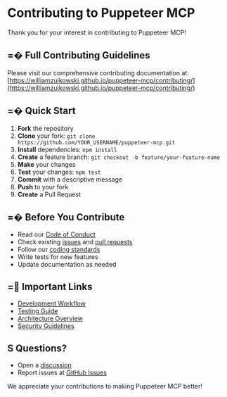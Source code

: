 # Contributing to Puppeteer MCP

Thank you for your interest in contributing to Puppeteer MCP!

## =� Full Contributing Guidelines

Please visit our comprehensive contributing documentation at:
[https://williamzujkowski.github.io/puppeteer-mcp/contributing/](https://williamzujkowski.github.io/puppeteer-mcp/contributing/)

## =� Quick Start

1. **Fork** the repository
2. **Clone** your fork: `git clone https://github.com/YOUR_USERNAME/puppeteer-mcp.git`
3. **Install** dependencies: `npm install`
4. **Create** a feature branch: `git checkout -b feature/your-feature-name`
5. **Make** your changes
6. **Test** your changes: `npm test`
7. **Commit** with a descriptive message
8. **Push** to your fork
9. **Create** a Pull Request

## =� Before You Contribute

- Read our
  [Code of Conduct](https://williamzujkowski.github.io/puppeteer-mcp/contributing/code-of-conduct)
- Check existing [issues](https://github.com/williamzujkowski/puppeteer-mcp/issues) and
  [pull requests](https://github.com/williamzujkowski/puppeteer-mcp/pulls)
- Follow our
  [coding standards](https://williamzujkowski.github.io/puppeteer-mcp/development/standards)
- Write tests for new features
- Update documentation as needed

## = Important Links

- [Development Workflow](https://williamzujkowski.github.io/puppeteer-mcp/development/workflow)
- [Testing Guide](https://williamzujkowski.github.io/puppeteer-mcp/development/testing)
- [Architecture Overview](https://williamzujkowski.github.io/puppeteer-mcp/architecture/overview)
- [Security Guidelines](https://williamzujkowski.github.io/puppeteer-mcp/architecture/security)

## S Questions?

- Open a [discussion](https://github.com/williamzujkowski/puppeteer-mcp/discussions)
- Report issues at [GitHub Issues](https://github.com/williamzujkowski/puppeteer-mcp/issues)

We appreciate your contributions to making Puppeteer MCP better!
